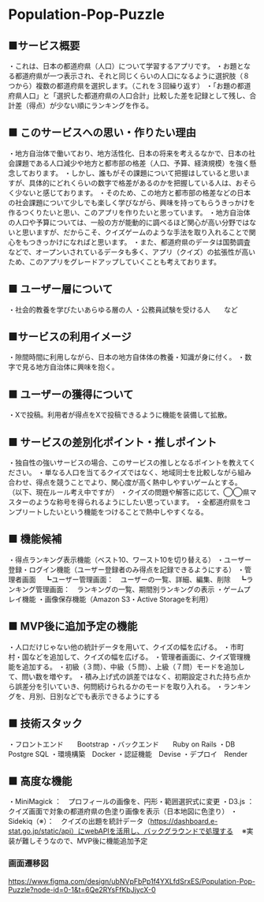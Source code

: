 # Population-Pop-Puzzle

## ■サービス概要
・これは、日本の都道府県（人口）について学習するアプリです。
・お題となる都道府県が一つ表示され、それと同じくらいの人口になるように選択肢（８つから）複数の都道府県を選択します。（これを３回繰り返す）
・「お題の都道府県人口」と「選択した都道府県の人口合計」比較した差を記録として残し、合計差（得点）が少ない順にランキングを作る。

## ■ このサービスへの思い・作りたい理由
・地方自治体で働いており、地方活性化、日本の将来を考えるなかで、日本の社会課題である人口減少や地方と都市部の格差（人口、予算、経済規模）を強く懸念しております。
・しかし、誰もがその課題について把握はしていると思いますが、具体的にどれくらいの数字で格差があるのかを把握している人は、おそらく少ないと感じております。
・そのため、この地方と都市部の格差などの日本の社会課題について少しでも楽しく学びながら、興味を持ってもらうきっかけを作るつくりたいと思い、このアプリを作りたいと思っています。
・地方自治体の人口や予算については、一般の方が能動的に調べるほど関心が高い分野ではないと思いますが、だからこそ、クイズゲームのような手法を取り入れることで関心をもつきっかけになればと思います。
・また、都道府県のデータは国勢調査などで、オープンいされているデータも多く、アプリ（クイズ）の拡張性が高いため、このアプリをグレードアップしていくことも考えております。

## ■ ユーザー層について
・社会的教養を学びたいあらゆる層の人
・公務員試験を受ける人　　など

## ■サービスの利用イメージ
・隙間時間に利用しながら、日本の地方自体体の教養・知識が身に付く。
・数字で見る地方自治体に興味を抱く。

## ■ ユーザーの獲得について
・Xで投稿。利用者が得点をXで投稿できるように機能を装備して拡散。

## ■ サービスの差別化ポイント・推しポイント
・独自性の強いサービスの場合、このサービスの推しとなるポイントを教えてください。
・単なる人口を当てるクイズではなく、地域同士を比較しながら組み合わせ、得点を競うことでより、関心度が高く熱中しやすいゲームとする。
（以下、現在ルール考え中ですが）
・クイズの問題や解答に応じて、◯◯県マスターのような称号を得られるようにしたい思っています。
・全都道府県をコンプリートしたいという機能をつけることで熱中しやすくなる。

## ■ 機能候補
・得点ランキング表示機能（ベスト10、ワースト10を切り替える）
・ユーザー登録・ログイン機能（ユーザー登録者のみ得点を記録できるようにする）
・管理者画面
　┗ユーザー管理画面：　ユーザーの一覧、詳細、編集、削除
　┗ランキング管理画面：　ランキングの一覧、期間別ランキングの表示
・ゲームプレイ機能
・画像保存機能（Amazon S3・Active Storageを利用）

## ■ MVP後に追加予定の機能
・人口だけじゃない他の統計データを用いて、クイズの幅を広げる。
・市町村・国などを追加して、クイズの幅を広げる。
・管理者画面に、クイズ管理機能を追加する。
・初級（３問）、中級（５問）、上級（７問）モードを追加して、問い数を増やす。
・積み上げ式の誤差ではなく、初期設定された持ち点から誤差分を引いていき、何問続けられるかのモードを取り入れる。
・ランキングを、月別、日別などでも表示できるようにする

## ■ 技術スタック
・フロントエンド　　Bootstrap
・バックエンド　　Ruby on Rails
・DB Postgre SQL
・環境構築　Docker
・認証機能　Devise
・デプロイ　Render

## ■ 高度な機能
・MiniMagick ：　プロフィールの画像を、円形・範囲選択式に変更
・D3.js      ：　クイズ画面で対象の都道府県の色塗り画像を表示（日本地図に色塗り）
・Sidekiq（※）：　クイズの出題を統計データ（https://dashboard.e-stat.go.jp/static/api）にwebAPIを活用し、バックグラウンドで処理する
　※実装が難しそうなので、MVP後に機能追加予定

### 画面遷移図
https://www.figma.com/design/ubNVpFbPp1f4YXLfdSrxES/Population-Pop-Puzzle?node-id=0-1&t=6Qe2RYsFfKbJjycX-0
